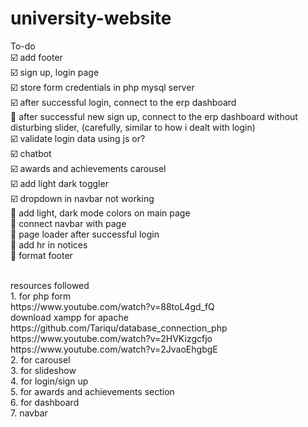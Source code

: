 # university-website
To-do <br>
☑️ add footer <br>
☑️ sign up, login page <br>
☑️ store form credentials in php mysql server <br>
☑️ after successful login, connect to the erp dashboard <br>
🔳 after successful new sign up, connect to the erp dashboard without disturbing slider, (carefully, similar to how i dealt with login)<br>
☑️ validate login data using js or? <br>
☑️ chatbot <br>
☑️ awards and achievements carousel <br>
☑️ add light dark toggler <br>
☑️ dropdown in navbar not working <br>
🔳 add light, dark mode colors on main page<br>
🔳 connect navbar with page <br>
🔳 page loader after successful login <br>
🔳 add hr in notices <br>
🔳 format footer <br>


<br> 
resources followed <br> 
1. for php form <br> 
https://www.youtube.com/watch?v=88toL4gd_fQ <br>
download xampp for apache <br>
https://github.com/Tariqu/database_connection_php <br>
https://www.youtube.com/watch?v=2HVKizgcfjo <br> 
https://www.youtube.com/watch?v=2JvaoEhgbgE <br> 
2. for carousel <br> 
3. for slideshow <br> 
4. for login/sign up <br> 
5. for awards and achievements section <br> 
6. for dashboard <br> 
7. navbar <br>
